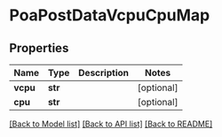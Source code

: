 # PoaPostDataVcpuCpuMap

## Properties
Name | Type | Description | Notes
------------ | ------------- | ------------- | -------------
**vcpu** | **str** |  | [optional] 
**cpu** | **str** |  | [optional] 

[[Back to Model list]](../README.md#documentation-for-models) [[Back to API list]](../README.md#documentation-for-api-endpoints) [[Back to README]](../README.md)

